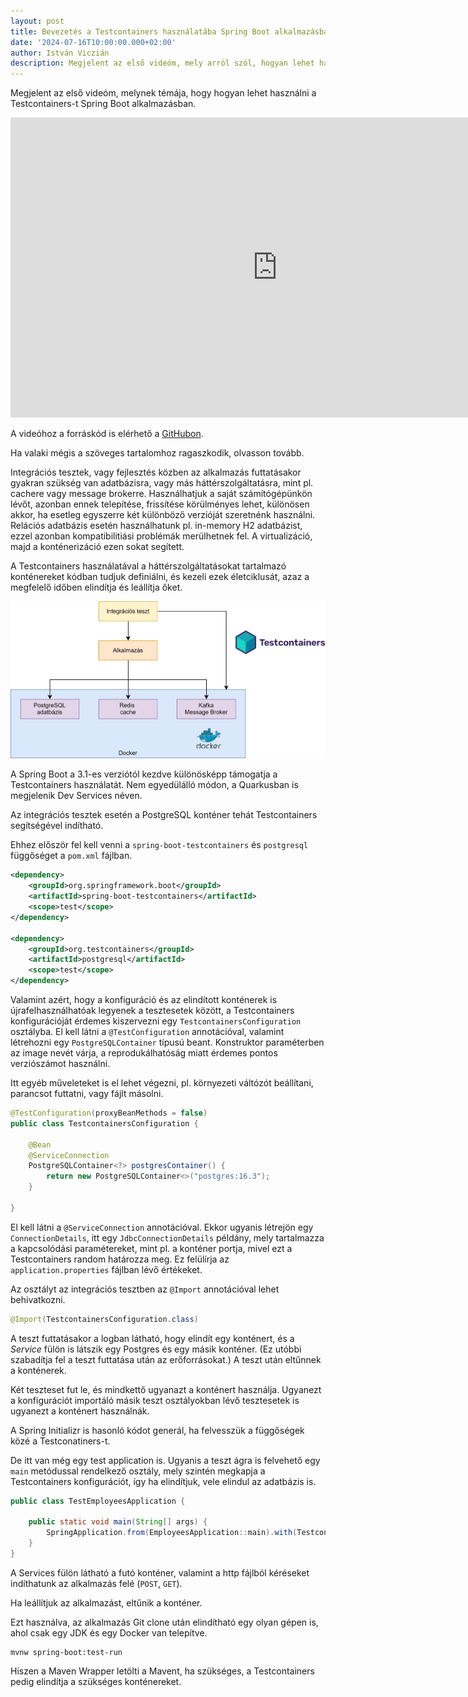 ```yaml
---
layout: post
title: Bevezetés a Testcontainers használatába Spring Boot alkalmazásban
date: '2024-07-16T10:00:00.000+02:00'
author: István Viczián
description: Megjelent az első videóm, mely arról szól, hogyan lehet használni a Testcontainers-t Spring Boot alkalmazásban.
---
```


Megjelent az első videóm, melynek témája, hogy hogyan lehet használni a Testcontainers-t Spring Boot alkalmazásban.

<iframe width="854" height="480" src="https://www.youtube.com/embed/p7oy3VCGBbo?si=ya31H8N8AlXAFXRp" title="YouTube video player" frameborder="0" allow="accelerometer; autoplay; clipboard-write; encrypted-media; gyroscope; picture-in-picture; web-share" referrerpolicy="strict-origin-when-cross-origin" allowfullscreen></iframe>

A videóhoz a forráskód is elérhető a [GitHubon](https://github.com/vicziani/jtechlog-testcontainers).

Ha valaki mégis a szöveges tartalomhoz ragaszkodik, olvasson tovább.

<!-- more -->

Integrációs tesztek, vagy fejlesztés közben az alkalmazás futtatásakor
gyakran szükség van adatbázisra, vagy más háttérszolgáltatásra, mint pl.
cachere vagy message brokerre. Használhatjuk
a saját számítógépünkön lévőt, azonban ennek
telepítése, frissítése körülményes lehet, különösen akkor,
ha esetleg egyszerre két különböző verzióját szeretnénk 
használni. Relációs adatbázis esetén használhatunk
pl. in-memory H2 adatbázist, ezzel azonban
kompatibilitiási problémák merülhetnek fel.
A virtualizáció, majd a konténerizáció ezen sokat segített.

A Testcontainers használatával a háttérszolgáltatásokat tartalmazó konténereket kódban tudjuk definiálni,
és kezeli ezek életciklusát, azaz a megfelelő időben elindítja és leállítja őket.

![Testcontainers](/artifacts/posts/2024-07-16-testcontainers/testcontainers-testcontainers.drawio.svg)

A Spring Boot a 3.1-es verziótól kezdve különösképp támogatja a Testcontainers használatát.
Nem egyedülálló módon, a Quarkusban is megjelenik Dev Services néven.

Az integrációs tesztek esetén a PostgreSQL konténer tehát Testcontainers
segítségével indítható.

Ehhez először fel kell venni a `spring-boot-testcontainers` és
`postgresql` függőséget a `pom.xml` fájlban.

```xml
<dependency>
    <groupId>org.springframework.boot</groupId>
    <artifactId>spring-boot-testcontainers</artifactId>
    <scope>test</scope>
</dependency>

<dependency>
    <groupId>org.testcontainers</groupId>
    <artifactId>postgresql</artifactId>
    <scope>test</scope>
</dependency>
```

Valamint azért, hogy a konfiguráció és az elindított konténerek is újrafelhasználhatóak legyenek
a tesztesetek között, a Testcontainers konfigurációját érdemes kiszervezni egy `TestcontainersConfiguration`
osztályba. El kell látni a `@TestConfiguration` annotációval, valamint létrehozni egy `PostgreSQLContainer`
típusú beant. Konstruktor paraméterben az image nevét várja, a reprodukálhatóság miatt érdemes pontos verziószámot használni.

Itt egyéb műveleteket is el lehet végezni, pl. környezeti váltózót beállítani, parancsot futtatni, vagy fájlt másolni.

```java
@TestConfiguration(proxyBeanMethods = false)
public class TestcontainersConfiguration {

    @Bean
    @ServiceConnection
    PostgreSQLContainer<?> postgresContainer() {
        return new PostgreSQLContainer<>("postgres:16.3");
    }

}
```

El kell látni a `@ServiceConnection` annotációval. Ekkor ugyanis létrejön egy `ConnectionDetails`, 
itt egy `JdbcConnectionDetails` példány, mely tartalmazza a kapcsolódási paramétereket, mint
pl. a konténer portja, mivel ezt a Testcontainers random határozza meg. Ez felülírja
az `application.properties` fájlban lévő értékeket.

Az osztályt az integrációs tesztben az `@Import` annotációval lehet behivatkozni.

```java
@Import(TestcontainersConfiguration.class)
```

A teszt futtatásakor a logban látható, hogy elindít egy konténert, és a _Service_ fülön is látszik egy Postgres és egy másik konténer. 
(Ez utóbbi szabadítja fel a teszt futtatása után az erőforrásokat.) A teszt után eltűnnek a konténerek.

Két teszteset fut le, és mindkettő ugyanazt a konténert használja. Ugyanezt a konfigurációt importáló másik teszt osztályokban
lévő tesztesetek is ugyanezt a konténert használnák.

A Spring Initializr is hasonló kódot generál, ha felvesszük a függőségek közé a Testconatiners-t. 

De itt van még egy test application is. Ugyanis a teszt ágra is felvehető egy `main` metódussal rendelkező osztály, mely szintén megkapja a
Testcontainers konfigurációt, így ha elindítjuk, vele elindul az adatbázis is.

```java
public class TestEmployeesApplication {

    public static void main(String[] args) {
        SpringApplication.from(EmployeesApplication::main).with(TestcontainersConfiguration.class).run(args);
    }
}
```

A Services fülön látható a futó konténer, valamint a http fájlból kéréseket indíthatunk az alkalmazás
felé (`POST`, `GET`).

Ha leállítjuk az alkalmazást, eltűnik a konténer.

Ezt használva, az alkalmazás Git clone után elindítható egy olyan gépen is, ahol csak egy JDK és egy Docker van telepítve.

```shell
mvnw spring-boot:test-run
```

Hiszen a Maven Wrapper letölti a Mavent, ha szükséges, a Testcontainers pedig elindítja a szükséges konténereket.